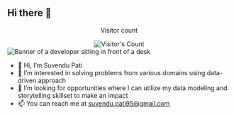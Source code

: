 ## Hi there 👋

<div align="center"> 
  <p>Visitor count</p>
  <img src="https://profile-counter.glitch.me/{suvkp}/count.svg" alt="Visitor's Count" />
</div>

<img src="https://github.com/{suvkp}/{suvkp}/blob/main/software-developer.png" alt="Banner of a developer sitting in front of a desk">


- 👋 Hi, I’m Suvendu Pati
- 👀 I’m interested in solving problems from various domains using data-driven approach
- 💞️ I’m looking for opportunities where I can utilize my data modeling and storytelling skillset to make an impact
- 📫 You can reach me at suvendu.pati95@gmail.com

<!--- 🌱 I’m currently learning Natural Language Processing--->
<!---
suvkp/suvkp is a ✨ special ✨ repository because its `README.md` (this file) appears on your GitHub profile.
You can click the Preview link to take a look at your changes.
--->

